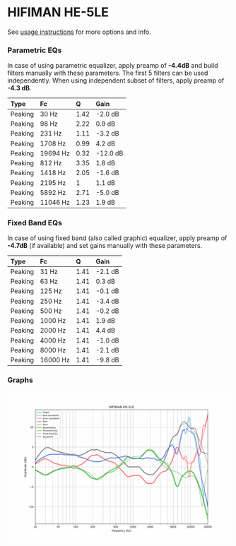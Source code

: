 # HIFIMAN HE-5LE
See [usage instructions](https://github.com/jaakkopasanen/AutoEq#usage) for more options and info.

### Parametric EQs
In case of using parametric equalizer, apply preamp of **-4.4dB** and build filters manually
with these parameters. The first 5 filters can be used independently.
When using independent subset of filters, apply preamp of **-4.3 dB**.

| Type    | Fc       |    Q | Gain     |
|:--------|:---------|:-----|:---------|
| Peaking | 30 Hz    | 1.42 | -2.0 dB  |
| Peaking | 98 Hz    | 2.22 | 0.9 dB   |
| Peaking | 231 Hz   | 1.11 | -3.2 dB  |
| Peaking | 1708 Hz  | 0.99 | 4.2 dB   |
| Peaking | 19694 Hz | 0.32 | -12.0 dB |
| Peaking | 812 Hz   | 3.35 | 1.8 dB   |
| Peaking | 1418 Hz  | 2.05 | -1.6 dB  |
| Peaking | 2195 Hz  | 1    | 1.1 dB   |
| Peaking | 5892 Hz  | 2.71 | -5.0 dB  |
| Peaking | 11046 Hz | 1.23 | 1.9 dB   |

### Fixed Band EQs
In case of using fixed band (also called graphic) equalizer, apply preamp of **-4.7dB**
(if available) and set gains manually with these parameters.

| Type    | Fc       |    Q | Gain    |
|:--------|:---------|:-----|:--------|
| Peaking | 31 Hz    | 1.41 | -2.1 dB |
| Peaking | 63 Hz    | 1.41 | 0.3 dB  |
| Peaking | 125 Hz   | 1.41 | -0.1 dB |
| Peaking | 250 Hz   | 1.41 | -3.4 dB |
| Peaking | 500 Hz   | 1.41 | -0.2 dB |
| Peaking | 1000 Hz  | 1.41 | 1.9 dB  |
| Peaking | 2000 Hz  | 1.41 | 4.4 dB  |
| Peaking | 4000 Hz  | 1.41 | -1.0 dB |
| Peaking | 8000 Hz  | 1.41 | -2.1 dB |
| Peaking | 16000 Hz | 1.41 | -9.8 dB |

### Graphs
![](./HIFIMAN%20HE-5LE.png)